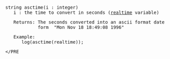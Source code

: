 <div class="mw-parser-output"><p><br />
<span id="bfasctime"></span>
</p>
<pre>string asctime(i&#160;: integer)
   i&#160;: the time to convert in seconds (<a href="#bvrealtime">realtime</a> variable)
</pre>
<pre>   Returns: The seconds converted into an ascii format date of the following
            form  "Mon Nov 18 18:49:08 1996"
</pre>
<pre>   Example:
      log(asctime(realtime));
</pre>
<pre>&lt;/PRE
</pre></div>